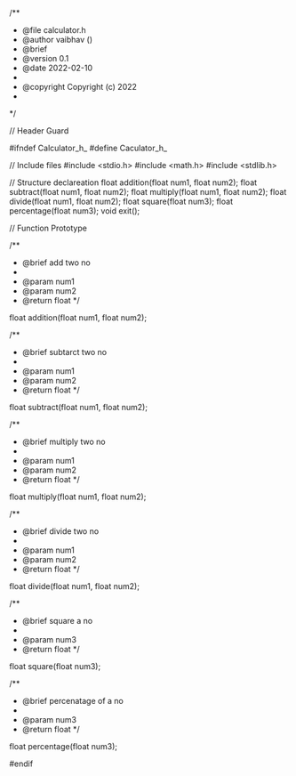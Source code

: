 /**
 * @file calculator.h
 * @author vaibhav ()
 * @brief 
 * @version 0.1
 * @date 2022-02-10
 * 
 * @copyright Copyright (c) 2022
 * 
 */

// Header Guard

#ifndef Calculator_h_
#define Caculator_h_

// Include files 
#include <stdio.h>
#include <math.h>
#include <stdlib.h>

// Structure declareation
float addition(float num1, float num2);
float subtract(float num1, float num2);
float multiply(float num1, float num2);
float divide(float num1, float num2);
float square(float num3);
float percentage(float num3);
void exit();

// Function Prototype

/**
 * @brief add two no
 * 
 * @param num1 
 * @param num2 
 * @return float 
 */

float addition(float num1, float num2);


/**
 * @brief subtarct two no
 * 
 * @param num1 
 * @param num2 
 * @return float 
 */

float subtract(float num1, float num2);


/**
 * @brief multiply two no
 * 
 * @param num1 
 * @param num2 
 * @return float 
 */

float multiply(float num1, float num2);


/**
 * @brief divide two no
 * 
 * @param num1 
 * @param num2 
 * @return float 
 */

float divide(float num1, float num2);


/**
 * @brief square a no
 * 
 * @param num3 
 * @return float 
 */

float square(float num3);

/**
 * @brief percenatage of a no
 * 
 * @param num3 
 * @return float 
 */

float percentage(float num3);




#endif